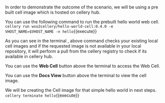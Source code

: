 In order to demonstrate the outcome of the scenario, we will be using a pre built cell image which is hosted on cellery hub.

You can use the following command to run the prebuilt hello world web cell.  
`cellery run wso2cellery/hello-world-cell:0.4.0 -e VHOST_NAME=$VHOST_NAME -n hello`{{execute}}

As you can see in the terminal , above command checks your existing local cell images and if the requested image is not available in your local repository, it will perform a pull from the cellery registry to check if its available in cellery hub.

You can use the **Web Cell** button above the terminal to access the Web Cell.

You can use the **Docs View** button above the terminal to view the cell image.

We will be creating the Cell image for that simple hello world in next steps.  
`cellery terminate hello`{{execute}}
